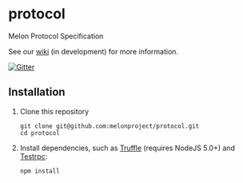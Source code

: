 # protocol
Melon Protocol Specification

See our [wiki][wiki-url] (in development) for more information.

[![Gitter](https://badges.gitter.im/melonproject/general.svg)][gitter-url]
           
[gitter-url]: https://gitter.im/melonproject/general?utm_source=badge&utm_medium=badge&utm_campaign=pr-badge&utm_content=badge
[wiki-url]: https://github.com/melonproject/protocol/wiki


## Installation

1. Clone this repository
    ```
    git clone git@github.com:melonproject/protocol.git
    cd protocol
    ```

2. Install dependencies, such as [Truffle](https://github.com/ConsenSys/truffle) (requires NodeJS 5.0+) and [Testrpc](https://github.com/ethereumjs/testrpc):
    ```
    npm install
    ```
